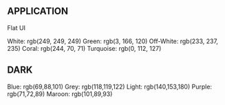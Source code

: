 ## APPLICATION

Flat UI

White: rgb(249, 249, 249)
Green: rgb(3, 166, 120)
Off-White: rgb(233, 237, 235)
Coral: rgb(244, 70, 71)
Turquoise: rgb(0, 112, 127)

## DARK

Blue: rgb(69,88,101)
Grey: rgb(118,119,122)
Light: rgb(140,153,180)
Purple: rgb(71,72,89)
Maroon: rgb(101,89,93)
